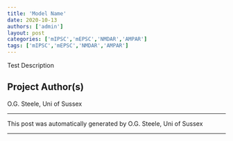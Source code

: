```yaml
---
title: 'Model Name'
date: 2020-10-13
authors: ['admin']
layout: post
categories: ['mIPSC','mEPSC','NMDAR','AMPAR']
tags: ['mIPSC','mEPSC','NMDAR','AMPAR']
---
```

Test Description
## Project Author(s)
O.G. Steele, Uni of Sussex
***
This post was automatically generated by
O.G. Steele, Uni of Sussex
***
